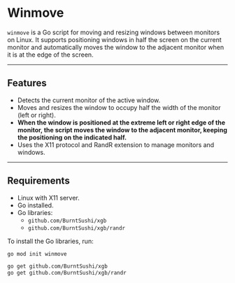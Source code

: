 # Winmove

`winmove` is a Go script for moving and resizing windows between monitors on Linux. It supports positioning windows in half the screen on the current monitor and automatically moves the window to the adjacent monitor when it is at the edge of the screen.

---

## Features

- Detects the current monitor of the active window.
- Moves and resizes the window to occupy half the width of the monitor (left or right).
- **When the window is positioned at the extreme left or right edge of the monitor, the script moves the window to the adjacent monitor, keeping the positioning on the indicated half.**
- Uses the X11 protocol and RandR extension to manage monitors and windows.

---

## Requirements

- Linux with X11 server.
- Go installed.
- Go libraries:
  - `github.com/BurntSushi/xgb`
  - `github.com/BurntSushi/xgb/randr`

To install the Go libraries, run:

```bash
go mod init winmove

go get github.com/BurntSushi/xgb
go get github.com/BurntSushi/xgb/randr
